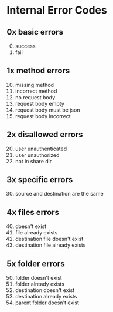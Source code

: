 # Internal Error Codes

## 0x basic errors

0. success
1. fail

## 1x method errors

10. missing method
11. incorrect method
12. no request body
13. request body empty
14. request body must be json
15. request body incorrect

## 2x disallowed errors

20. user unauthenticated
21. user unauthorized
22. not in share dir

## 3x specific errors

30. source and destination are the same

## 4x files errors

40. doesn't exist
41. file already exists
42. destination file doesn't exist
43. destination file already exists

## 5x folder errors

50. folder doesn't exist
51. folder already exists
52. destination doesn't exist
53. destination already exists
54. parent folder doesn't exist
